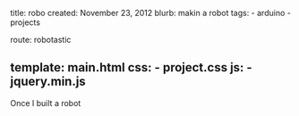 title: robo
created: November 23, 2012
blurb: makin a robot
tags:
    - arduino
    - projects

route: robotastic

template: main.html
css:
    - project.css
js:
    - jquery.min.js
---

Once I built a robot
